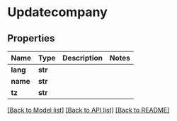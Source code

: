 # Updatecompany

## Properties
Name | Type | Description | Notes
------------ | ------------- | ------------- | -------------
**lang** | **str** |  | 
**name** | **str** |  | 
**tz** | **str** |  | 

[[Back to Model list]](../README.md#documentation-for-models) [[Back to API list]](../README.md#documentation-for-api-endpoints) [[Back to README]](../README.md)



